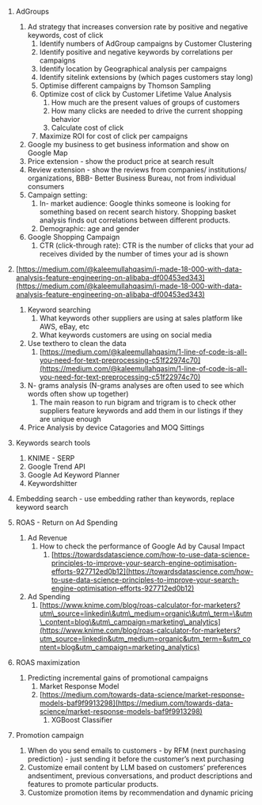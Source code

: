 1. AdGroups  
   1. Ad strategy that increases conversion rate by positive and negative keywords, cost of click  
      1. Identify numbers of AdGroup campaigns by Customer Clustering  
      2. Identify positive and negative keywords by correlations per campaigns  
      3. Identify location by Geographical analysis per campaigns  
      4. Identify sitelink extensions by (which pages customers stay long)  
      5. Optimise different campaigns by Thomson Sampling  
      6. Optimize cost of click by Customer Lifetime Value Analysis  
         1. How much are the present values of groups of customers  
         2. How many clicks are needed to drive the current shopping behavior  
         3. Calculate cost of click  
      7. Maximize ROI for cost of click per campaigns  
   2. Google my business to get business information and show on Google Map  
   3. Price extension \- show the product price at search result  
   4. Review extension \- show the reviews from companies/ institutions/ organizations, BBB- Better Business Bureau, not from individual consumers  
   5. Campaign setting:  
      1. In- market audience: Google thinks someone is looking for something based on recent search history. Shopping basket analysis finds out correlations between different products.  
      2. Demographic: age and gender  
   6. Google Shopping Campaign  
      1. CTR (click-through rate): CTR is the number of clicks that your ad receives divided by the number of times your ad is shown

2. [https://medium.com/@kaleemullahqasim/i-made-18-000-with-data-analysis-feature-engineering-on-alibaba-df00453ed343](https://medium.com/@kaleemullahqasim/i-made-18-000-with-data-analysis-feature-engineering-on-alibaba-df00453ed343)  
   1. Keyword searching  
      1. What keywords other suppliers are using at sales platform like AWS, eBay, etc  
      2. What keywords customers are using on social media  
   2. Use texthero to clean the data  
      1. [https://medium.com/@kaleemullahqasim/1-line-of-code-is-all-you-need-for-text-preprocessing-c51f22974c70](https://medium.com/@kaleemullahqasim/1-line-of-code-is-all-you-need-for-text-preprocessing-c51f22974c70)  
   3. N- grams analysis (N-grams analyses are often used to see which words often show up together)  
      1. The main reason to run bigram and trigram is to check other suppliers feature keywords and add them in our listings if they are unique enough  
   4. Price Analysis by device Catagories and MOQ Sittings  
3. Keywords search tools  
   1. KNIME \- SERP  
   2. Google Trend API  
   3. Google Ad Keyword Planner  
   4. Keywordshitter  
4. Embedding search \- use embedding rather than keywords, replace keyword search  
5. ROAS \- Return on Ad Spending  
   1. Ad Revenue  
      1. How to check the performance of Google Ad by Causal Impact  
         1. [https://towardsdatascience.com/how-to-use-data-science-principles-to-improve-your-search-engine-optimisation-efforts-927712ed0b12](https://towardsdatascience.com/how-to-use-data-science-principles-to-improve-your-search-engine-optimisation-efforts-927712ed0b12)  
   2. Ad Spending  
      1. [https://www.knime.com/blog/roas-calculator-for-marketers?utm\_source=linkedin\&utm\_medium=organic\&utm\_term=\&utm\_content=blog\&utm\_campaign=marketing\_analytics](https://www.knime.com/blog/roas-calculator-for-marketers?utm_source=linkedin&utm_medium=organic&utm_term=&utm_content=blog&utm_campaign=marketing_analytics)  
6. ROAS maximization  
   1. Predicting incremental gains of promotional campaigns  
      1.  Market Response Model  
         1. [https://medium.com/towards-data-science/market-response-models-baf9f9913298](https://medium.com/towards-data-science/market-response-models-baf9f9913298)  
            1. XGBoost Classifier  
7. Promotion campaign  
   1. When do you send emails to customers \- by RFM (next purchasing prediction) \- just sending it before the customer’s next purchasing  
   2. Customize email content by LLM based on customers’ preferences andsentiment, previous conversations, and product descriptions and features to promote particular products.  
   3. Customize promotion items by recommendation and dynamic pricing

      